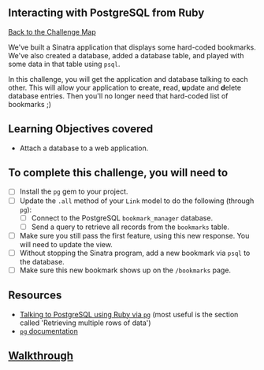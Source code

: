 ## Interacting with PostgreSQL from Ruby

[Back to the Challenge Map](00_challenge_map.md)

We've built a Sinatra application that displays some hard-coded bookmarks. We've also created a database, added a database table, and played with some data in that table using `psql`.

In this challenge, you will get the application and database talking to each other. This will allow your application to **c**reate, **r**ead, **u**pdate and **d**elete database entries. Then you'll no longer need that hard-coded list of bookmarks ;)

## Learning Objectives covered

* Attach a database to a web application.

## To complete this challenge, you will need to

- [ ] Install the `pg` gem to your project.
- [ ] Update the `.all` method of your `Link` model to do the following (through `pg`):
  - [ ] Connect to the PostgreSQL `bookmark_manager` database.
  - [ ] Send a query to retrieve all records from the `bookmarks` table.
- [ ] Make sure you still pass the first feature, using this new response. You will need to update the view.
- [ ] Without stopping the Sinatra program, add a new bookmark via `psql` to the database.
- [ ] Make sure this new bookmark shows up on the `/bookmarks` page.

## Resources

* [Talking to PostgreSQL using Ruby via `pg`](http://zetcode.com/db/postgresqlruby/) (most useful is the section called 'Retrieving multiple rows of data')
* [`pg` documentation](https://deveiate.org/code/pg/)

## [Walkthrough](walkthroughs/06.md)
